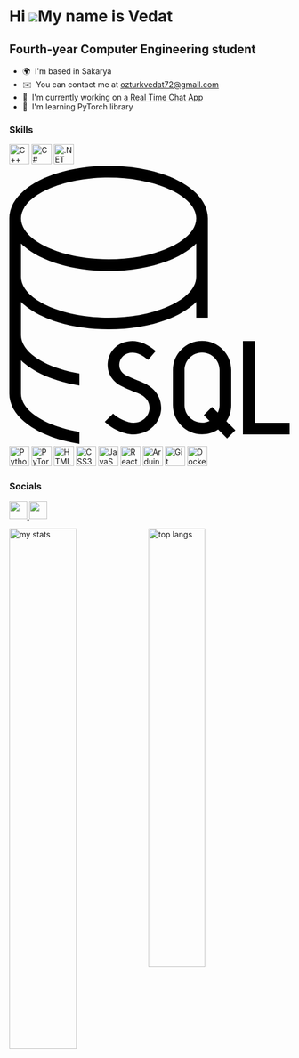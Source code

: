 Hi ![](https://user-images.githubusercontent.com/18350557/176309783-0785949b-9127-417c-8b55-ab5a4333674e.gif)My name is Vedat
====================================================================================================================================

Fourth-year Computer Engineering student
---------------------------------------

* 🌍  I'm based in Sakarya
* ✉️  You can contact me at [ozturkvedat72@gmail.com](mailto:ozturkvedat72@gmail.com)
* 🚀  I'm currently working on [a Real Time Chat App](https://github.com/OzturkVedat/RealTimeChatApp_Backend)
* 🧠  I'm learning PyTorch library

### Skills

<p align="left">
<a href="https://docs.microsoft.com/en-us/cpp/?view=msvc-170" target="_blank" rel="noreferrer"><img src="https://raw.githubusercontent.com/danielcranney/readme-generator/main/public/icons/skills/cplusplus-colored.svg" width="36" height="36" alt="C++" /></a>
<a href="https://docs.microsoft.com/en-us/dotnet/csharp/" target="_blank" rel="noreferrer"><img src="https://raw.githubusercontent.com/danielcranney/readme-generator/main/public/icons/skills/csharp-colored.svg" width="36" height="36" alt="C#" /></a>
<a href="https://dotnet.microsoft.com/en-us/" target="_blank" rel="noreferrer"><img src="https://raw.githubusercontent.com/danielcranney/readme-generator/main/public/icons/skills/dot-net-colored.svg" width="36" height="36" alt=".NET" /></a>
<a href="https://www.microsoft.com/tr-tr/sql-server/sql-server-2022" target="_blank" rel="noreferrer"> <?xml version="1.0" encoding="UTF-8"?>
<svg xmlns="http://www.w3.org/2000/svg" id="Layer_1" data-name="Layer 1" viewBox="0 0 24 24">
<path d="M24,22v1h-4V15h1v7h3Zm-12.626-3.471c-.31-.117-1.189-.466-1.523-.67-.325-.231-.477-.568-.428-.948,.053-.399,.316-.723,.687-.845,.561-.185,1.121-.008,1.768,.553l.655-.756c-.915-.793-1.835-1.045-2.736-.747-.739,.244-1.262,.881-1.366,1.666-.096,.743,.218,1.45,.88,1.917,.492,.305,1.587,.721,1.699,.763,1.052,.425,1.013,1.204,.976,1.431-.104,.641-.669,1.105-1.342,1.105-.525,0-1.348-.368-1.761-.787l-.712,.702c.526,.533,1.595,1.085,2.473,1.085,1.166,0,2.146-.818,2.33-1.945,.131-.812-.206-1.959-1.599-2.523Zm7.21,3.34l.77,.77-.707,.707-.77-.77c-.395,.262-.868,.417-1.376,.417-1.378,0-2.5-1.122-2.5-2.5v-3c0-1.378,1.122-2.5,2.5-2.5s2.5,1.122,2.5,2.5v3c0,.509-.154,.981-.417,1.376Zm-1.441-.027l-.496-.496,.707-.707,.496,.496c.094-.196,.15-.412,.15-.643v-3c0-.827-.673-1.5-1.5-1.5s-1.5,.673-1.5,1.5v3c0,.827,.673,1.5,1.5,1.5,.231,0,.447-.057,.643-.15Zm-11.143-4.055v1.017c-2.173-.343-3.959-1.12-5-2.155v2.851c0,1.49,2.122,2.794,5,3.287v1.021c-3.509-.553-6-2.247-6-4.308V4.5C0,1.977,3.733,0,8.5,0s8.5,1.977,8.5,4.5V13h-1v-1.351c-1.419,1.411-4.213,2.351-7.5,2.351s-6.081-.94-7.5-2.351v2.851c0,1.49,2.122,2.794,5,3.287ZM1,4.5c0,1.897,3.435,3.5,7.5,3.5s7.5-1.603,7.5-3.5-3.435-3.5-7.5-3.5S1,2.603,1,4.5Zm0,5c0,1.897,3.435,3.5,7.5,3.5s7.5-1.603,7.5-3.5v-2.851c-1.419,1.411-4.213,2.351-7.5,2.351s-6.081-.94-7.5-2.351v2.851Z"/>
</svg></a>
<a href="https://www.python.org/" target="_blank" rel="noreferrer"><img src="https://raw.githubusercontent.com/danielcranney/readme-generator/main/public/icons/skills/python-colored.svg" width="36" height="36" alt="Python" /></a>
<a href="https://pytorch.org/" target="_blank" rel="noreferrer"><img src="https://raw.githubusercontent.com/danielcranney/readme-generator/main/public/icons/skills/pytorch-colored.svg" width="36" height="36" alt="PyTorch" /></a>
<a href="https://developer.mozilla.org/en-US/docs/Glossary/HTML5" target="_blank" rel="noreferrer"><img src="https://raw.githubusercontent.com/danielcranney/readme-generator/main/public/icons/skills/html5-colored.svg" width="36" height="36" alt="HTML5" /></a>
<a href="https://www.w3.org/TR/CSS/#css" target="_blank" rel="noreferrer"><img src="https://raw.githubusercontent.com/danielcranney/readme-generator/main/public/icons/skills/css3-colored.svg" width="36" height="36" alt="CSS3" /></a>
<a href="https://developer.mozilla.org/en-US/docs/Web/JavaScript" target="_blank" rel="noreferrer"><img src="https://raw.githubusercontent.com/danielcranney/readme-generator/main/public/icons/skills/javascript-colored.svg" width="36" height="36" alt="JavaScript" /></a>
<a href="https://reactjs.org/" target="_blank" rel="noreferrer"><img src="https://raw.githubusercontent.com/danielcranney/readme-generator/main/public/icons/skills/react-colored.svg" width="36" height="36" alt="React" /></a>
<a href="https://store.arduino.cc/?gclid=Cj0KCQjw2eilBhCCARIsAG0Pf8uueBifykWcsSS4LPESeGQfxGVKJYnzV7bz471XfknQJy_1VINVWM8aAkLtEALw_wcB" target="_blank" rel="noreferrer"><img src="https://raw.githubusercontent.com/danielcranney/readme-generator/main/public/icons/skills/arduino-colored.svg" width="36" height="36" alt="Arduino" /></a>
<a href="https://git-scm.com/" target="_blank" rel="noreferrer"><img src="https://raw.githubusercontent.com/danielcranney/readme-generator/main/public/icons/skills/git-colored.svg" width="36" height="36" alt="Git" /></a>
<a href="https://www.docker.com/" target="_blank" rel="noreferrer"><img src="https://raw.githubusercontent.com/danielcranney/readme-generator/main/public/icons/skills/docker-colored.svg" width="36" height="36" alt="Docker" /></a>
</p>

### Socials

<p align="left"> <a href="https://www.github.com/OzturkVedat" target="_blank" rel="noreferrer"> <picture> <source media="(prefers-color-scheme: dark)" srcset="https://raw.githubusercontent.com/danielcranney/readme-generator/main/public/icons/socials/github-dark.svg" /> <source media="(prefers-color-scheme: light)" srcset="https://raw.githubusercontent.com/danielcranney/readme-generator/main/public/icons/socials/github.svg" /> <img src="https://raw.githubusercontent.com/danielcranney/readme-generator/main/public/icons/socials/github.svg" width="32" height="32" /> </picture> </a> <a href="https://www.linkedin.com/in/vedat-ozturk/" target="_blank" rel="noreferrer"> <picture> <source media="(prefers-color-scheme: dark)" srcset="https://raw.githubusercontent.com/danielcranney/readme-generator/main/public/icons/socials/linkedin-dark.svg" /> <source media="(prefers-color-scheme: light)" srcset="https://raw.githubusercontent.com/danielcranney/readme-generator/main/public/icons/socials/linkedin.svg" /> <img src="https://raw.githubusercontent.com/danielcranney/readme-generator/main/public/icons/socials/linkedin.svg" width="32" height="32" /> </picture> </a></p>

<img alt="my stats" align="left" width="49%" src= "https://github-readme-stats.vercel.app/api?username=OzturkVedat&show_icons=true"/>
<img alt="top langs" align="left" width="45%" src= "https://github-readme-stats.vercel.app/api/top-langs/?username=OzturkVedat&layout=compact"/>
